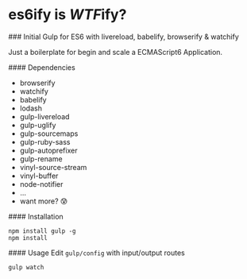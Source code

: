 # es6ify is *WTF*ify?

 ### Initial Gulp for ES6 with livereload, babelify, browserify & watchify

 Just a boilerplate for begin and scale a ECMAScript6 Application.

 #### Dependencies
 - browserify
 - watchify
 - babelify
 - lodash
 - gulp-livereload
 - gulp-uglify
 - gulp-sourcemaps
 - gulp-ruby-sass
 - gulp-autoprefixer
 - gulp-rename
 - vinyl-source-stream
 - vinyl-buffer
 - node-notifier
 - ...
 - want more? :cold_sweat:

#### Installation
```
npm install gulp -g
npm install
```

#### Usage
Edit `gulp/config` with input/output routes
```
gulp watch
```
